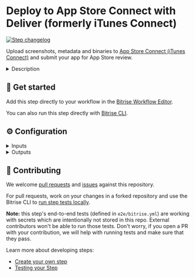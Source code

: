 # Deploy to App Store Connect with Deliver (formerly iTunes Connect)

[![Step changelog](https://shields.io/github/v/release/bitrise-steplib/steps-deploy-to-itunesconnect-deliver?include_prereleases&label=changelog&color=blueviolet)](https://github.com/bitrise-steplib/steps-deploy-to-itunesconnect-deliver/releases)

Upload screenshots, metadata and binaries to [App Store Connect (iTunes Connect)](https://appstoreconnect.apple.com/) and submit your app for App Store review.

<details>
<summary>Description</summary>

Upload screenshots, metadata and binaries to [App Store Connect (iTunes Connect)](https://appstoreconnect.apple.com/) and submit your app for App Store review,
using the fantastic [deliver](https://docs.fastlane.tools/actions/deliver/) fastlane action. You can upload iOS, macOS, or Apple TV apps with the Step.

This Step, however, does NOT build your binary: to create an IPA or PKG file, you need the right version of the **Xcode Archive** Step, or any other Step that is capable of building a binary file.

### Configuring the Step

Before you start using this Step, you need to do a couple of things:

* Register an app on the **My Apps** page of App Store Connect. Click on the *plus sign* and select the **New App** option. This requires an **admin** account.
* This Step requires an app signed with App Store Distibution provisioning profile. Make sure that you use the correct code signing files and the correct export method with the Step that builds your binary.
* Every build that you want to push to App Store Connect must have a unique build and version number pair. Increment either or both before a new deploy to App Store Connect.

To deploy your app with the Step:
1. Make sure that either the **IPA path** or the **PKG path** input has a valid value. The default value is perfect for most cases: it points to the output generated by the **Xcode Archive** Step.
1. Set up your connection depending on which authentication method you wish to use:
    - Use a previously set up Bitrise Apple Developer connection, set the **Bitrise Apple Developer Connection** to `automatic` (this is the default setting), `api_key` or `apple_id`.
    - Provide manual Step inputs: either with Apple ID or with the App Store Connet API key. Set the **Bitrise Apple Developer Connection** to `off`. Use only one of the authentication methods.
        * For API key: provide your **API Key: URL** (for example, https://URL/TO/AuthKey_something.p8 or file:///PATH/TO/AuthKey_something.p8) and the **API Key: Issuer ID** inputs.
        * For Apple ID: *Apple IDs with 2FA are not supported.* Fill out the **Apple ID: Email** and the **Apple ID: Password** inputs.
1. To identify the app, set either the **App Store Connect App ID** or the **App Bundle ID**. Note that while neither is marked as **Required**, one of the two MUST have a valid value.
1. If you want to immediately submit your app for an App Store review, set the **Submit for Review?** input to `yes`. Please note that if you do submit the app for review, the Step will be successful only if the submission is accepted by App Store Connect.

### Troubleshooting

Make sure your Apple ID credentials are correct. Be aware that if you use two-factor authentication, you need to [set up](https://devcenter.bitrise.io/getting-started/configuring-bitrise-steps-that-require-apple-developer-account-data/#setting-up-connection-with-the-apple-id-and-password) a connection with Apple ID.

Always make sure that **Platform** input is set to the correct value.

The Step can also fail if the **Xcode Archive** Step - or any other Step that builds your binary - did not generate an IPA or PKG with a `app-store` export method.

### Useful links

- [Deploying an app to App Store Connect](https://devcenter.bitrise.io/deploy/ios-deploy/deploying-an-ios-app-to-itunes-connect/)
- [iOS deployment](https://devcenter.bitrise.io/deploy/ios-deploy/ios-deploy-index/)

### Related Steps

- [Deploy to Google Play](https://www.bitrise.io/integrations/steps/google-play-deploy)
- [Xcode Archive & Export for iOS](https://www.bitrise.io/integrations/steps/xcode-archive)
- [Appetize.io deploy](https://www.bitrise.io/integrations/steps/appetize-deploy)
</details>

## 🧩 Get started

Add this step directly to your workflow in the [Bitrise Workflow Editor](https://devcenter.bitrise.io/steps-and-workflows/steps-and-workflows-index/).

You can also run this step directly with [Bitrise CLI](https://github.com/bitrise-io/bitrise).

## ⚙️ Configuration

<details>
<summary>Inputs</summary>

| Key | Description | Flags | Default |
| --- | --- | --- | --- |
| `connection` | The input determines the method used for Apple Service authentication. By default, any enabled Bitrise Apple Developer connection is used and other authentication-related Step inputs are ignored.  There are two types of Apple Developer connection you can enable on Bitrise: one is based on an API key of the App Store Connect API, the other is the legacy method of session-based authentication with an Apple ID. You can choose which type of Bitrise Apple Developer connection to use or you can tell the Step to only use the Step inputs for authentication: - `automatic`: Use any enabled Apple Developer connection, either based on Apple ID authentication or API key authentication.  Step inputs are only used as a fallback. API key authentication has priority over Apple ID authentication in both cases. - `api_key`: Use the Apple Developer connection based on API key authentication. Authentication-related Step inputs are ignored. - `apple_id`: Use the Apple Developer connection based on Apple ID authentication. If no app-specific password has been added to the used connection, the **Apple ID: App-specific password** Step input will be used. Other authentication-related Step inputs are ignored. - `off`: Do not use any already configured Apple Developer Connection. Only authentication-related Step inputs are considered. | required | `automatic` |
| `api_key_path` | Specify the path in an URL format where your API key is stored.  For example: `https://URL/TO/AuthKey_[KEY_ID].p8` or `file:///PATH/TO/AuthKey_[KEY_ID].p8`. **NOTE:** The Step will only recognize the API key if the filename includes the  `KEY_ID` value as shown on the examples above.  You can upload your key on the **Generic File Storage** tab in the Workflow Editor and set the Environment Variable for the file here.  For example: `$BITRISEIO_MYKEY_URL` |  |  |
| `api_issuer` | Issuer ID. Required if **API Key: URL** (`api_key_path`) is specified. |  |  |
| `itunescon_user` | Email for Apple ID login. | sensitive |  |
| `password` | Password for the specified Apple ID. | sensitive |  |
| `app_password` | Use this input if TFA is enabled on the Apple ID but no app-specific password has been added to the used Bitrise Apple ID connection.  **NOTE:** Application-specific passwords can be created on the [AppleID Website](https://appleid.apple.com). It can be used to bypass two-factor authentication. | sensitive |  |
| `team_id` | The app's *Team ID* on App Store Connect. **NOTE:** This field or the **Apple ID: Team name** is required when authenticating using Apple ID and the account is linked to multiple publishing teams.  For example: `2040826` |  |  |
| `team_name` | The app's *Team Name* on App Store Connect. **NOTE:** This field or the **Apple ID: Team ID** is required when authenticating using Apple ID and the account is linked to multiple publishing teams. |  |  |
| `ipa_path` | Path to your IPA file to be deployed. **NOTE:** This input or the **PKG path** is required. |  | `$BITRISE_IPA_PATH` |
| `pkg_path` | Path to your PKG file to be deployed. **NOTE:** This input or the **IPA path** is required. |  | `$BITRISE_PKG_PATH` |
| `platform` | The platform of the app. | required | `ios` |
| `app_id` | The app's *Apple ID* on App Store Connect. **NOTE:** This input or the **App Bundle ID** is required. Open the **app's page on App Store Connect**, click on **App Information**, from the **General Information** section, copy the **Apple ID**'s value from here. It's a numeric value, for example, 846814360. |  |  |
| `bundle_id` | The app's *Bundle ID* on App Store Connect. **NOTE:** This input or the **App Store Connect App ID** is required. |  |  |
| `submit_for_review` | Wait for the submission to be processed and then submit the app for review for this specific version? If this option is set to `no`, the Step won't wait for the new version to be processed on App Store Connect and won't submit it for review automatically. If this input is set to `yes`, the Step will wait for the submission to be processed which might take a couple of minutes after the new version is deployed to App Store Connect. Note that in this case the Step will only be successful if the submission is accepted by App Store Connect!  | required | `no` |
| `skip_metadata` | Don't upload the metadata. This will still upload screenshots. | required | `yes` |
| `skip_screenshots` | Don't upload the screenshots. | required | `yes` |
| `skip_app_version_update` | Don't update the app version for submission. | required | `no` |
| `gemfile_path` | Path to the `Gemfile` which contains the `fastlane` gem. If a `Gemfile` doesn't exist or doesn't contain the `fastlane` gem and if the **fastlane version** input isn't specified, the latest fastlane version will be used.  |  | `./Gemfile` |
| `fastlane_version` | This option lets you specify a version of the **fastlane** gem to be installed. - `latest-stable` installs the latest stable version. - `latest` installs the latest version of fastlane including pre-release (release candidate) versions. |  | `latest-stable` |
| `options` | Options added to the end of the `deliver` call. If you want to add more options, list those separated by space character. Example: `--skip_metadata --skip_screenshots` |  |  |
| `itms_upload_parameters` | `deliver` uses the iTunes Transporter to upload metadata and binaries. If you are behind a firewall, you can specify a different transporter protocol using this input. Read more on Apple [Transporter User Guide](https://help.apple.com/itc/transporteruserguide/#/apdATD1E1288-D1E1A1303-D1E1288A1126). |  |  |
| `verbose_log` | Enable verbose logging? | required | `no` |
</details>

<details>
<summary>Outputs</summary>
There are no outputs defined in this step
</details>

## 🙋 Contributing

We welcome [pull requests](https://github.com/bitrise-steplib/steps-deploy-to-itunesconnect-deliver/pulls) and [issues](https://github.com/bitrise-steplib/steps-deploy-to-itunesconnect-deliver/issues) against this repository.

For pull requests, work on your changes in a forked repository and use the Bitrise CLI to [run step tests locally](https://devcenter.bitrise.io/bitrise-cli/run-your-first-build/).

**Note:** this step's end-to-end tests (defined in `e2e/bitrise.yml`) are working with secrets which are intentionally not stored in this repo. External contributors won't be able to run those tests. Don't worry, if you open a PR with your contribution, we will help with running tests and make sure that they pass.

Learn more about developing steps:

- [Create your own step](https://devcenter.bitrise.io/contributors/create-your-own-step/)
- [Testing your Step](https://devcenter.bitrise.io/contributors/testing-and-versioning-your-steps/)
